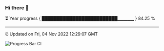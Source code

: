### Hi there 👋

⏳ Year progress { █████████████████████████▁▁▁▁▁ } 84.25 %

---

⏰ Updated on Fri, 04 Nov 2022 12:29:07 GMT

![Progress Bar CI](https://github.com/liununu/liununu/workflows/Progress%20Bar%20CI/badge.svg)
